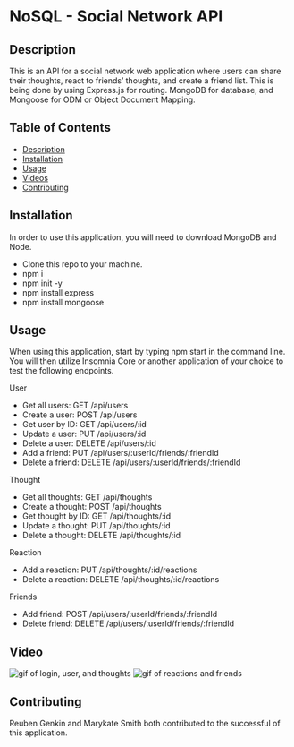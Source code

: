 # NoSQL - Social Network API

## Description

This is an API for a social network web application where users can share their thoughts, react to friends’ thoughts, and create a friend list. This is being done by using Express.js for routing. MongoDB for database, and Mongoose for ODM or Object Document Mapping.

## Table of Contents
- [Description](#description)
- [Installation](#installation)
- [Usage](#usage)
- [Videos](#video)
- [Contributing](#contributing)


## Installation

In order to use this application, you will need to download MongoDB and Node. 

- Clone this repo to your machine.
- npm i
- npm init -y
- npm install express
- npm install mongoose

## Usage

When using this application, start by typing npm start in the command line. You will then utilize Insomnia Core or another application of your choice to test the following endpoints. 

User 

- Get all users: GET /api/users
- Create a user: POST /api/users
- Get user by ID: GET /api/users/:id
- Update a user: PUT /api/users/:id
- Delete a user: DELETE /api/users/:id
- Add a friend: PUT /api/users/:userId/friends/:friendId
- Delete a friend: DELETE /api/users/:userId/friends/:friendId

Thought

- Get all thoughts: GET /api/thoughts
- Create a thought: POST /api/thoughts
- Get thought by ID: GET /api/thoughts/:id
- Update a thought: PUT /api/thoughts/:id
- Delete a thought: DELETE /api/thoughts/:id

Reaction

- Add a reaction: PUT /api/thoughts/:id/reactions
- Delete a reaction: DELETE /api/thoughts/:id/reactions

Friends

- Add friend: POST /api/users/:userId/friends/:friendId
- Delete friend: DELETE /api/users/:userId/friends/:friendId

## Video

![gif of login, user, and thoughts](./assets/user-thought.gif)
![gif of reactions and friends](./assets/reactions-friends.gif)


## Contributing

Reuben Genkin and Marykate Smith both contributed to the successful of this application.   

  
